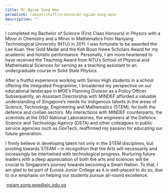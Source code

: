 ```yaml
---
title: Mr Ngiam Song Wee
permalink: /about/staff/science/mr-ngiam-song-wee/
description: ""
---
```

I completed my Bachelor of Science (First Class Honours) in Physics with a Minor in Chemistry and a Minor in Mathematics from Nanyang Technological University (NTU) in 2011. I was fortunate to be awarded the Lee Kuan Yew Gold Medal and the Koh Boon Hwee Scholars Award for my academic and holistic performance. Personally, I am more heartened to have received the Teaching Award from NTU’s School of Physical and Mathematical Sciences for serving as a teaching assistant to an undergraduate course in Solid State Physics.

After a fruitful experience working with Senior High students in a school offering the Integrated Programme, I broadened my perspective on our educational landscape in MOE’s Planning Division as a Policy Officer. Subsequently, an Assistant Directorship with MINDEF afforded a valuable understanding of Singapore’s needs for indigenous talents in the areas of Science, Technology, Engineering and Mathematics (STEM), for both the defence and civilian sectors. My interactions with MINDEF counterparts, the scientists at the DSO National Laboratories, the engineers at the Defence Science and Technology Agency (DSTA) and other colleagues in public service agencies such as GovTech, reaffirmed my passion for educating our future generation.

I firmly believe in developing talent not only in the STEM disciplines, but pivoting towards STEAM – in recognition that the Arts will necessarily and increasingly be intertwined with technological progress. Nurturing future leaders with a deep appreciation of both the arts and sciences will be crucial to Singapore’s journey towards becoming a Smart Nation. To that, I am glad to be part of Eunoia Junior College as it is well-placed to do so, due to our emphasis on helping our students pursue all-round excellence.

 [ngiam.song.wee@ejc.edu.sg](mailto:ngiam.song.wee@ejc.edu.sg)